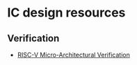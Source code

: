 # IC design resources

## Verification
* [RISC-V Micro-Architectural Verification](https://semiengineering.com/risc-v-micro-architectural-verification/?fbclid=IwAR2RPK35sSGj5aExWJSXT8UQiGjpyicfBeEI2ctPWt0F9rrjKMU8jqm_voo)

